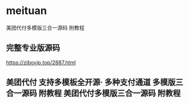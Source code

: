 # meituan
美团代付多模版三合一源码 附教程
## 完整专业版源码
https://zibovip.top/2887.html
## 美团代付 支持多模板全开源· 多种支付通道 多模版三合一源码 附教程 美团代付多模版三合一源码 附教程
